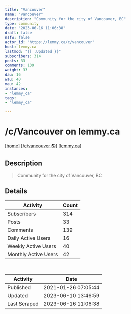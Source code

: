 ```yaml
---
title: "Vancouver" 
name: "vancouver"
description: "Community for the city of Vancouver, BC"
type: community
date: "2023-06-16 11:06:38"
draft: false
nsfw: false
actor_id: "https://lemmy.ca/c/vancouver"
host: lemmy.ca
lastmod: "{[ .Updated }}"
subscribers: 314
posts: 33
comments: 139
weight: 33
dau: 16
wau: 40
mau: 42
instances:
- "lemmy_ca"
tags: 
- "lemmy_ca"

---
```


# /c/Vancouver on lemmy.ca

[[home](/)]
[[/c/vancouver 🌎](https://lemmy.ca/c/vancouver)]
[[lemmy.ca](/instances/lemmy_ca)]


## Description 

<blockquote class="description">
Community for the city of Vancouver, BC
</blockquote>


## Details

| Activity | Count  |
|----------------------|---|
| Subscribers          | 314 |
| Posts                | 33  |
| Comments             | 139  |
| Daily Active Users   | 16  |
| Weekly Active Users  | 40  |
| Monthly Active Users | 42  |

<br>

| Activity | Date |
|----------------------|---|
| Published            | 2021-01-26 07:05:44 |
| Updated              | 2023-06-10 13:46:59 |
| Last Scraped         | 2023-06-16 11:06:38 |
